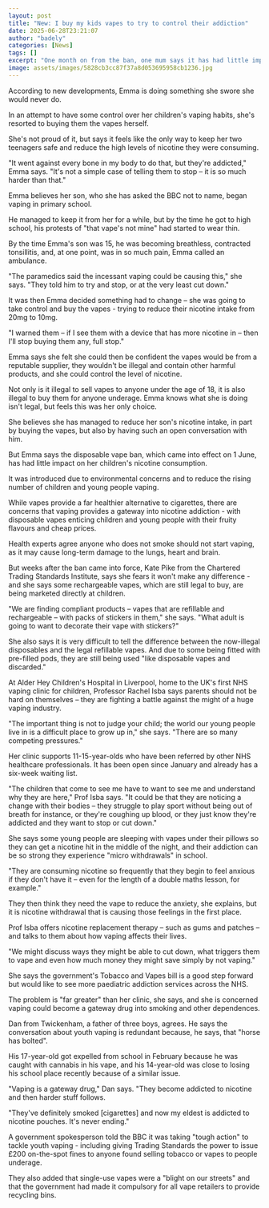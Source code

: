 ```yaml
---
layout: post
title: "New: I buy my kids vapes to try to control their addiction"
date: 2025-06-28T23:21:07
author: "badely"
categories: [News]
tags: []
excerpt: "One month on from the ban, one mum says it has had little impact on her children's nicotine consumption."
image: assets/images/5828cb3cc87f37a8d053695958cb1236.jpg
---
```


According to new developments, Emma is doing something she swore she would never do.

In an attempt to have some control over her children's vaping habits, she's resorted to buying them the vapes herself.

She's not proud of it, but says it feels like the only way to keep her two teenagers safe and reduce the high levels of nicotine they were consuming.

"It went against every bone in my body to do that, but they're addicted," Emma says. "It's not a simple case of telling them to stop – it is so much harder than that."

Emma believes her son, who she has asked the BBC not to name, began vaping in primary school.

He managed to keep it from her for a while, but by the time he got to high school, his protests of "that vape's not mine" had started to wear thin.

By the time Emma's son was 15, he was becoming breathless, contracted tonsillitis, and, at one point, was in so much pain, Emma called an ambulance.

"The paramedics said the incessant vaping could be causing this," she says. "They told him to try and stop, or at the very least cut down."

It was then Emma decided something had to change – she was going to take control and buy the vapes - trying to reduce their nicotine intake from 20mg to 10mg.

"I warned them – if I see them with a device that has more nicotine in – then I'll stop buying them any, full stop."

Emma says she felt she could then be confident the vapes would be from a reputable supplier, they wouldn't be illegal and contain other harmful products, and she could control the level of nicotine.

Not only is it illegal to sell vapes to anyone under the age of 18, it is also illegal to buy them for anyone underage. Emma knows what she is doing isn't legal, but feels this was her only choice.

She believes she has managed to reduce her son's nicotine intake, in part by buying the vapes, but also by having such an open conversation with him.

But Emma says the disposable vape ban, which came into effect on 1 June, has had little impact on her children's nicotine consumption.

It was introduced due to environmental concerns and to reduce the rising number of children and young people vaping.

While vapes provide a far healthier alternative to cigarettes, there are concerns that vaping provides a gateway into nicotine addiction - with disposable vapes enticing children and young people with their fruity flavours and cheap prices.

Health experts agree anyone who does not smoke should not start vaping, as it may cause long-term damage to the lungs, heart and brain.

But weeks after the ban came into force, Kate Pike from the Chartered Trading Standards Institute, says she fears it won't make any difference - and she says some rechargeable vapes, which are still legal to buy, are being marketed directly at children.

"We are finding compliant products – vapes that are refillable and rechargeable – with packs of stickers in them," she says. "What adult is going to want to decorate their vape with stickers?"

She also says it is very difficult to tell the difference between the now-illegal disposables and the legal refillable vapes. And due to some being fitted with pre-filled pods, they are still being used "like disposable vapes and discarded."

At Alder Hey Children's Hospital in Liverpool, home to the UK's first NHS vaping clinic for children, Professor Rachel Isba says parents should not be hard on themselves – they are fighting a battle against the might of a huge vaping industry.

"The important thing is not to judge your child; the world our young people live in is a difficult place to grow up in," she says. "There are so many competing pressures."

Her clinic supports 11-15-year-olds who have been referred by other NHS healthcare professionals. It has been open since January and already has a six-week waiting list.

"The children that come to see me have to want to see me and understand why they are here," Prof Isba says. "It could be that they are noticing a change with their bodies – they struggle to play sport without being out of breath for instance, or they're coughing up blood, or they just know they're addicted and they want to stop or cut down."

She says some young people are sleeping with vapes under their pillows so they can get a nicotine hit in the middle of the night, and their addiction can be so strong they experience "micro withdrawals" in school.

"They are consuming nicotine so frequently that they begin to feel anxious if they don't have it – even for the length of a double maths lesson, for example."

They then think they need the vape to reduce the anxiety, she explains, but it is nicotine withdrawal that is causing those feelings in the first place.

Prof Isba offers nicotine replacement therapy – such as gums and patches – and talks to them about how vaping affects their lives.

"We might discuss ways they might be able to cut down, what triggers them to vape and even how much money they might save simply by not vaping."

She says the government's Tobacco and Vapes bill is a good step forward but would like to see more paediatric addiction services across the NHS.

The problem is "far greater" than her clinic, she says, and she is concerned vaping could become a gateway drug into smoking and other dependences.

Dan from Twickenham, a father of three boys, agrees. He says the conversation about youth vaping is redundant because, he says, that "horse has bolted".

His 17-year-old got expelled from school in February because he was caught with cannabis in his vape, and his 14-year-old was close to losing his school place recently because of a similar issue.

"Vaping is a gateway drug," Dan says. "They become addicted to nicotine and then harder stuff follows.

"They've definitely smoked [cigarettes] and now my eldest is addicted to nicotine pouches. It's never ending."

A government spokesperson told the BBC it was taking "tough action" to tackle youth vaping - including giving Trading Standards the power to issue £200 on-the-spot fines to anyone found selling tobacco or vapes to people underage.

They also added that single-use vapes were a "blight on our streets" and that the government had made it compulsory for all vape retailers to provide recycling bins.

